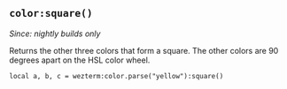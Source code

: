 ## `color:square()`

*Since: nightly builds only*

Returns the other three colors that form a square. The other colors
are 90 degrees apart on the HSL color wheel.

```
local a, b, c = wezterm:color.parse("yellow"):square()
```


